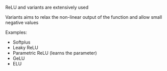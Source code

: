 

ReLU and variants are extensively used

Variants aims to relax the non-linear output of the function and allow small negative values

Examples:
- Softplus
- Leaky ReLU
- Parametric ReLU (learns the parameter)
- GeLU
- ELU



